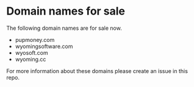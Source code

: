 # Domain names for sale

The following domain names are for sale now.

- pupmoney.com
- wyomingsoftware.com
- wyosoft.com
- wyoming.cc

For more information about these domains please create an issue in this repo.


